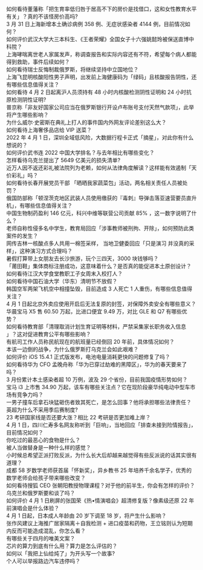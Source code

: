 如何看待董藩称「把生育率低归咎于居高不下的房价是找借口，这和女性教育水平有关」？真的不该怪房价高吗?  
3 月 31 日上海新增本土确诊病例 358 例、无症状感染者 4144 例，目前情况如何？  
如何评价武汉大学大三本科生、《王者荣耀》全国女子十六强姚懿玲被保送直博中科院？  
上海哮喘离世老人家属发声，称调查报告和实际内容还有不符，希望每个病人都能得到救助，事件后续如何？  
如何看待瑞士反悔制裁俄罗斯，将继续坚持中立国地位？  
上海飞昆明核酸阳性男子声明，出发前上海健康码为「绿码」且核酸报告阴性，还有哪些信息值得关注？  
如何看待 4 月 2 日起离沪人员须持有 48 小时内核酸检测阴性证明和 24 小时抗原检测阴性证明?  
普京称「非友好国家公司应当在俄罗斯银行开设卢布账号支付天然气款项」，此举将产生哪些影响？  
为什么威尔·史密斯在典礼上打人的事件国内外网友评论差别这么大？  
如何看待上海奢侈品店给 VIP 送菜？  
2022 年 4 月 1 日，深圳全域低风险，大数据行程卡正式「摘星」，对此你有什么想说的？  
如何评价武书连 2022 中国大学排名？与去年相比有哪些变化？  
怎样看待乌克兰提出了 5649 亿美元的损失清单?  
近万人因不返还彩礼被法院列为老赖，如何从法律角度解读？这样能有效遏制「天价彩礼」吗？  
如何看待长春开展党员干部 「晒晒我家蔬菜包」活动，两名相关责任人员被处罚？  
俄国防部称「顿涅茨克地区武装人员使用缴获的『毒刺』导弹击落亚速营要员直升机」，有哪些信息值得关注？  
中国生物制药盈利 146 亿元，科兴中维等联营公司贡献 85% ，这一数字说明了什么？  
老师自称性侵多名中学生，教育局回应「涉事教师被刑拘、开除」，如何预防此类案件的发生？  
网传吉林一核酸点多人共用一棉签采样， 当地卫健委回应「只是演习 并没真的采样」，这种演习方式合理吗？  
暑假打算带上女朋友去长沙旅游，玩个三四天，3000 块钱够吗？  
「莆田鞋」集体商标注册成功，这意味着什么？是否真的能促进本土原创设计？  
如何看待江汉大学食堂教职工子女周末入校打人？  
如何看待中国石油大学（华东）清明节不放假？  
韩国空军两架飞机空中相撞坠毁，目前造成 3 人死亡 1 人重伤，有哪些信息值得关注？  
4 月 1 日起北京外卖应使用开启后无法复原的封签，对保障外卖安全有哪些意义？  
华晨宝马 X5 售 60.50 万起，比进口便宜 9.49 万，对比 GLE 和 Q7 有哪些优势？  
如何看待教育部「清理取消计划生育证明等材料，严禁采集家长职务收入信息 」？这对促进教育公平有哪些影响？  
有航司工作人员称民航现在的航班量已经倒回 20 年前，具体情况如何？  
本该一边倒的战争，为什么俄罗斯打乌克兰会如此艰难？  
如何评价 iOS 15.4.1 正式版发布，电池电量消耗更快的问题修复了吗？  
如何看待华为 CFO 孟晚舟称「华为已穿过劫难的黑障区」，华为的春天要来了吗？  
3 月份累计本土感染者超 10 万例，波及 29 个省份，目前我国疫情形势如何？  
宝马 i3 上市售 34.90 万起，该车有哪些关注点？它在现阶段豪华纯电动中型车市场有竞争力吗？  
一男子撞车后拿石块猛砸伤者致其死亡，是怎么回事？他将承担哪些法律责任？  
英超为什么不采用季后赛制度?  
23 考研国家线是否还要大涨？相比 22 考研是否更加难上岸？  
4 月 1 日，四川仁寿多名网友称听到「巨响」，当地回应「排查未接到险情报告」，目前情况如何？  
你吃过的最恶心的食物是什么？  
被人当做替身是一种什么样的感觉？  
小时候总希望正派打败反派，为什么长大后却越来越觉得有些反派说的话其实很有道理？  
成都 58 岁数学老师获首届「怀新奖」，异乡教书 25 年培养千余名学子，优秀的数学老师会给孩子带来哪些改变？  
如何看待搜狐 CEO 张朝阳教授物理课程？对于他的前半生，你会有怎样的评价？  
乌克兰和俄罗斯要和谈了吗？  
如何评价 4 月 1 日刷屏的张国荣《热•情演唱会》超清修复版？像素级还原 22 年前演唱会是什么体验？  
4 月 1 日起，日本成人年龄由 20 岁下调至 18 岁，将产生什么影响？  
张作风建议上海推广居家隔离＋自我检测 + 进口疫苗和药物，王立铭则认为短期内反而可能造成混乱，你怎么看？  
有哪些关于四月的唯美文案？  
芯片的算力到底有什么用？算力是怎么评估的？  
如何以「我把上仙给炖了」为开头写一个故事?  
个人可以举报路边汽车违停吗？  
